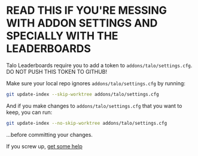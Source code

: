 # READ THIS IF YOU'RE MESSING WITH ADDON SETTINGS AND SPECIALLY WITH THE LEADERBOARDS

Talo Leaderboards require you to add a token to `addons/talo/settings.cfg`. DO NOT PUSH THIS TOKEN TO GITHUB!

Make sure your local repo ignores `addons/talo/settings.cfg` by running:

```bash
git update-index --skip-worktree addons/talo/settings.cfg
```

And if you make changes to `addons/talo/settings.cfg` that you want to keep, you can run:

```bash
git update-index --no-skip-worktree addons/talo/settings.cfg
```

...before committing your changes.

If you screw up, [get some help](https://docs.github.com/en/authentication/keeping-your-account-and-data-secure/removing-sensitive-data-from-a-repository)
